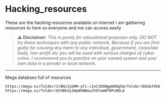 # Hacking_resources
These are the hacking resources available on internet
i am gathering resources to here so everyone and me can access easily

> **⚠️ Disclaimer**:
*This is purely for educational purposes only. DO NOT try these techniques with any public network. Because if you are find guilty for causing any harm to any individual, government, corporate body, non-profit etc you will be sued with serious charges of cyber crime. I recommend you to practice on your owned system and your own data in a private or local network.*

* * * 
Mega databses full of resources
```console
https://mega.nz/folder/1rBHzIyD#M-aTi-c1nC3OGNgpH8OqhA/folder/865A3YKA
https://mega.nz/folder/QtUBkSyI#pWhNWowJhOTamWY0PuODLA
```
